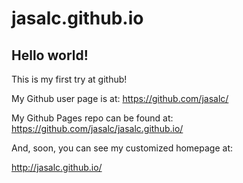 jasalc.github.io
================

## Hello world!

This is my first try at github!

My Github user page is at: 
https://github.com/jasalc/

My Github Pages repo can be found at:  
https://github.com/jasalc/jasalc.github.io/

And, soon, you can see my customized homepage at:

http://jasalc.github.io/
